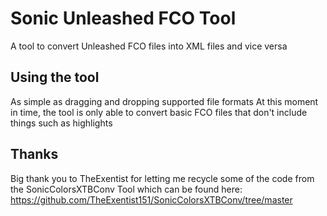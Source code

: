 # Sonic Unleashed FCO Tool
A tool to convert Unleashed FCO files into XML files and vice versa

## Using the tool
As simple as dragging and dropping supported file formats
At this moment in time, the tool is only able to convert basic FCO files that don't include things such as highlights

## Thanks
Big thank you to TheExentist for letting me recycle some of the code from the SonicColorsXTBConv Tool which can be found here:
https://github.com/TheExentist151/SonicColorsXTBConv/tree/master

